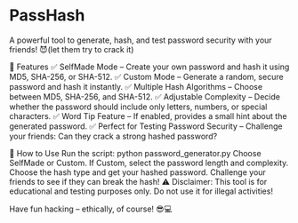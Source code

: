 # PassHash
A powerful tool to generate, hash, and test password security with your friends! 😈(let them try to crack it)


🚀 Features
✅ SelfMade Mode – Create your own password and hash it using MD5, SHA-256, or SHA-512.
✅ Custom Mode – Generate a random, secure password and hash it instantly.
✅ Multiple Hash Algorithms – Choose between MD5, SHA-256, and SHA-512.
✅ Adjustable Complexity – Decide whether the password should include only letters, numbers, or special characters.
✅ Word Tip Feature – If enabled, provides a small hint about the generated password.
✅ Perfect for Testing Password Security – Challenge your friends: Can they crack a strong hashed password?

🎯 How to Use
Run the script: python password_generator.py
Choose SelfMade or Custom.
If Custom, select the password length and complexity.
Choose the hash type and get your hashed password.
Challenge your friends to see if they can break the hash!
⚠ Disclaimer: This tool is for educational and testing purposes only. Do not use it for illegal activities!

Have fun hacking – ethically, of course! 😎💻
